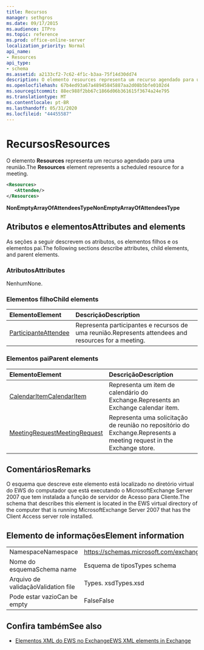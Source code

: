 ```yaml
---
title: Recursos
manager: sethgros
ms.date: 09/17/2015
ms.audience: ITPro
ms.topic: reference
ms.prod: office-online-server
localization_priority: Normal
api_name:
- Resources
api_type:
- schema
ms.assetid: a2133cf2-7c62-4f1c-b3aa-75f14d30dd74
description: O elemento resources representa um recurso agendado para uma reunião.
ms.openlocfilehash: 67b4ed93a67a48945845887aa2d08b5bfe0102d4
ms.sourcegitcommit: 88ec988f2bb67c1866d06b361615f3674a24e795
ms.translationtype: MT
ms.contentlocale: pt-BR
ms.lasthandoff: 05/31/2020
ms.locfileid: "44455587"
---
```

# <a name="resources"></a><span data-ttu-id="75b2a-103">Recursos</span><span class="sxs-lookup"><span data-stu-id="75b2a-103">Resources</span></span>

<span data-ttu-id="75b2a-104">O elemento **Resources** representa um recurso agendado para uma reunião.</span><span class="sxs-lookup"><span data-stu-id="75b2a-104">The **Resources** element represents a scheduled resource for a meeting.</span></span> 
  
```xml
<Resources>
   <Attendee/>
</Resources>
```

 <span data-ttu-id="75b2a-105">**NonEmptyArrayOfAttendeesType**</span><span class="sxs-lookup"><span data-stu-id="75b2a-105">**NonEmptyArrayOfAttendeesType**</span></span>
## <a name="attributes-and-elements"></a><span data-ttu-id="75b2a-106">Atributos e elementos</span><span class="sxs-lookup"><span data-stu-id="75b2a-106">Attributes and elements</span></span>

<span data-ttu-id="75b2a-107">As seções a seguir descrevem os atributos, os elementos filhos e os elementos pai.</span><span class="sxs-lookup"><span data-stu-id="75b2a-107">The following sections describe attributes, child elements, and parent elements.</span></span>
  
### <a name="attributes"></a><span data-ttu-id="75b2a-108">Atributos</span><span class="sxs-lookup"><span data-stu-id="75b2a-108">Attributes</span></span>

<span data-ttu-id="75b2a-109">Nenhum</span><span class="sxs-lookup"><span data-stu-id="75b2a-109">None.</span></span>
  
### <a name="child-elements"></a><span data-ttu-id="75b2a-110">Elementos filho</span><span class="sxs-lookup"><span data-stu-id="75b2a-110">Child elements</span></span>

|<span data-ttu-id="75b2a-111">**Elemento**</span><span class="sxs-lookup"><span data-stu-id="75b2a-111">**Element**</span></span>|<span data-ttu-id="75b2a-112">**Descrição**</span><span class="sxs-lookup"><span data-stu-id="75b2a-112">**Description**</span></span>|
|:-----|:-----|
|[<span data-ttu-id="75b2a-113">Participante</span><span class="sxs-lookup"><span data-stu-id="75b2a-113">Attendee</span></span>](attendee.md) <br/> |<span data-ttu-id="75b2a-114">Representa participantes e recursos de uma reunião.</span><span class="sxs-lookup"><span data-stu-id="75b2a-114">Represents attendees and resources for a meeting.</span></span>  <br/> |
   
### <a name="parent-elements"></a><span data-ttu-id="75b2a-115">Elementos pai</span><span class="sxs-lookup"><span data-stu-id="75b2a-115">Parent elements</span></span>

|<span data-ttu-id="75b2a-116">**Elemento**</span><span class="sxs-lookup"><span data-stu-id="75b2a-116">**Element**</span></span>|<span data-ttu-id="75b2a-117">**Descrição**</span><span class="sxs-lookup"><span data-stu-id="75b2a-117">**Description**</span></span>|
|:-----|:-----|
|[<span data-ttu-id="75b2a-118">CalendarItem</span><span class="sxs-lookup"><span data-stu-id="75b2a-118">CalendarItem</span></span>](calendaritem.md) <br/> |<span data-ttu-id="75b2a-119">Representa um item de calendário do Exchange.</span><span class="sxs-lookup"><span data-stu-id="75b2a-119">Represents an Exchange calendar item.</span></span>  <br/> |
|[<span data-ttu-id="75b2a-120">MeetingRequest</span><span class="sxs-lookup"><span data-stu-id="75b2a-120">MeetingRequest</span></span>](meetingrequest.md) <br/> |<span data-ttu-id="75b2a-121">Representa uma solicitação de reunião no repositório do Exchange.</span><span class="sxs-lookup"><span data-stu-id="75b2a-121">Represents a meeting request in the Exchange store.</span></span>  <br/> |
   
## <a name="remarks"></a><span data-ttu-id="75b2a-122">Comentários</span><span class="sxs-lookup"><span data-stu-id="75b2a-122">Remarks</span></span>

<span data-ttu-id="75b2a-123">O esquema que descreve este elemento está localizado no diretório virtual do EWS do computador que está executando o MicrosoftExchange Server 2007 que tem instalada a função de servidor de Acesso para Cliente.</span><span class="sxs-lookup"><span data-stu-id="75b2a-123">The schema that describes this element is located in the EWS virtual directory of the computer that is running MicrosoftExchange Server 2007 that has the Client Access server role installed.</span></span>
  
## <a name="element-information"></a><span data-ttu-id="75b2a-124">Elemento de informações</span><span class="sxs-lookup"><span data-stu-id="75b2a-124">Element information</span></span>

|||
|:-----|:-----|
|<span data-ttu-id="75b2a-125">Namespace</span><span class="sxs-lookup"><span data-stu-id="75b2a-125">Namespace</span></span>  <br/> |https://schemas.microsoft.com/exchange/services/2006/types  <br/> |
|<span data-ttu-id="75b2a-126">Nome do esquema</span><span class="sxs-lookup"><span data-stu-id="75b2a-126">Schema name</span></span>  <br/> |<span data-ttu-id="75b2a-127">Esquema de tipos</span><span class="sxs-lookup"><span data-stu-id="75b2a-127">Types schema</span></span>  <br/> |
|<span data-ttu-id="75b2a-128">Arquivo de validação</span><span class="sxs-lookup"><span data-stu-id="75b2a-128">Validation file</span></span>  <br/> |<span data-ttu-id="75b2a-129">Types. xsd</span><span class="sxs-lookup"><span data-stu-id="75b2a-129">Types.xsd</span></span>  <br/> |
|<span data-ttu-id="75b2a-130">Pode estar vazio</span><span class="sxs-lookup"><span data-stu-id="75b2a-130">Can be empty</span></span>  <br/> |<span data-ttu-id="75b2a-131">False</span><span class="sxs-lookup"><span data-stu-id="75b2a-131">False</span></span>  <br/> |
   
## <a name="see-also"></a><span data-ttu-id="75b2a-132">Confira também</span><span class="sxs-lookup"><span data-stu-id="75b2a-132">See also</span></span>



- [<span data-ttu-id="75b2a-133">Elementos XML do EWS no Exchange</span><span class="sxs-lookup"><span data-stu-id="75b2a-133">EWS XML elements in Exchange</span></span>](ews-xml-elements-in-exchange.md)

